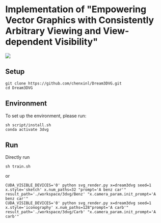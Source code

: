#  Implementation of "Empowering Vector Graphics with Consistently Arbitrary Viewing and View-dependent Visibility"

![](/assets/teaster.png)

## Setup
```
git clone https://github.com/chenxinl/Dream3DVG.git
cd Dream3DVG
```

## Environment
To set up the environment, please run:
```
sh script/install.sh
conda activate 3dvg
```

## Run
Directly run
```
sh train.sh
```
or
```
CUDA_VISIBLE_DEVICES='0' python svg_render.py x=dream3dvg seed=1 x.style='sketch' x.num_paths=32 "prompt='A benz car'" result_path='./workspace/3dvg/Benz' "x.camera_param.init_prompt='A benz car'"
CUDA_VISIBLE_DEVICES='0' python svg_render.py x=dream3dvg seed=1 x.style='iconography' x.num_paths=128"prompt='A carb'" result_path='./workspace/3dvg/Carb' "x.camera_param.init_prompt='A carb'"
```
